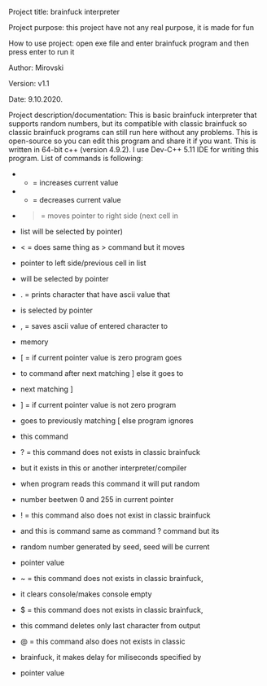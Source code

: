 Project title: brainfuck interpreter

Project purpose: this project have not any
real purpose, it is made for fun

How to use project: open exe file and enter
brainfuck program and then press enter to run it

Author: Mirovski

Version: v1.1

Date: 9.10.2020.

Project description/documentation:
This is basic brainfuck interpreter that supports
random numbers, but its compatible with classic
brainfuck so classic brainfuck programs can still
run here without  any problems. This is open-source
so you can edit this program and share it if you want.
This is written in 64-bit c++ (version 4.9.2). 
I use Dev-C++ 5.11 IDE for writing this program. List
of commands is following:

 *  + = increases current value

 *  - = decreases current value
 
 *  > = moves pointer to right side (next cell in
 *  list will be selected by pointer)

 *  < = does same thing as > command but it moves
 *  pointer to left side/previous cell in list
 *  will be selected by pointer

 *  . = prints character that have ascii value that
 *  is selected by pointer

 *  , = saves ascii value of entered character to
 *  memory

 *  [ = if current pointer value is zero program goes
 *  to command after next matching ] else it goes to
 *  next matching ]

 *  ] = if current pointer value is not zero program
 *  goes to previously matching [ else program ignores
 *  this command

 *  ? = this command does not exists in classic brainfuck
 *  but it exists in this or another interpreter/compiler
 *  when program reads this command it will put random
 *  number beetwen 0 and 255 in current pointer

 *  ! = this command also does not exist in classic brainfuck
 *  and this is command same as command ? command but its
 *  random number generated by seed, seed will be current
 *  pointer value

 *  ~ = this command does not exists in classic brainfuck,
 *  it clears console/makes console empty

 *  $ = this command does not exists in classic brainfuck,
 *  this command deletes only last character from output

 *  @ = this command also does not exists in classic
 *  brainfuck, it makes delay for miliseconds specified by
 *  pointer value
